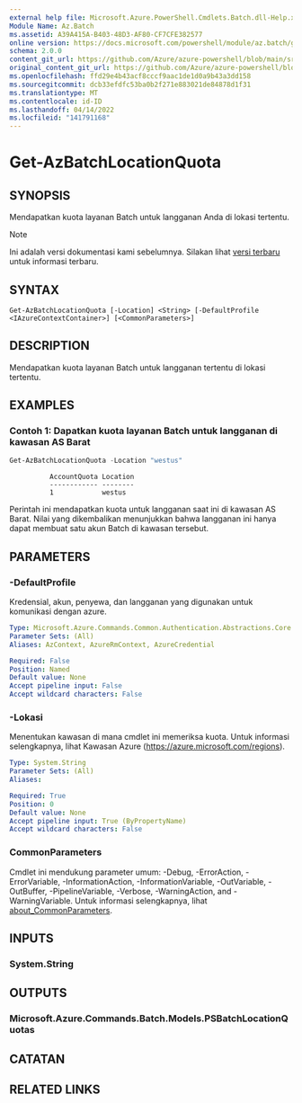 ```yaml
---
external help file: Microsoft.Azure.PowerShell.Cmdlets.Batch.dll-Help.xml
Module Name: Az.Batch
ms.assetid: A39A415A-B403-48D3-AF80-CF7CFE382577
online version: https://docs.microsoft.com/powershell/module/az.batch/get-azbatchlocationquota
schema: 2.0.0
content_git_url: https://github.com/Azure/azure-powershell/blob/main/src/Batch/Batch/help/Get-AzBatchLocationQuota.md
original_content_git_url: https://github.com/Azure/azure-powershell/blob/main/src/Batch/Batch/help/Get-AzBatchLocationQuota.md
ms.openlocfilehash: ffd29e4b43acf8cccf9aac1de1d0a9b43a3dd158
ms.sourcegitcommit: dcb33efdfc53ba0b2f271e883021de84878d1f31
ms.translationtype: MT
ms.contentlocale: id-ID
ms.lasthandoff: 04/14/2022
ms.locfileid: "141791168"
---
```

# Get-AzBatchLocationQuota

## SYNOPSIS
Mendapatkan kuota layanan Batch untuk langganan Anda di lokasi tertentu.

> [!NOTE]
>Ini adalah versi dokumentasi kami sebelumnya. Silakan lihat [versi terbaru](/powershell/module/az.batch/get-azbatchlocationquota) untuk informasi terbaru.

## SYNTAX

```
Get-AzBatchLocationQuota [-Location] <String> [-DefaultProfile <IAzureContextContainer>] [<CommonParameters>]
```

## DESCRIPTION
Mendapatkan kuota layanan Batch untuk langganan tertentu di lokasi tertentu.

## EXAMPLES

### Contoh 1: Dapatkan kuota layanan Batch untuk langganan di kawasan AS Barat
```powershell
Get-AzBatchLocationQuota -Location "westus"
```

```output
          AccountQuota Location
          ------------ --------
          1            westus
```

Perintah ini mendapatkan kuota untuk langganan saat ini di kawasan AS Barat.
Nilai yang dikembalikan menunjukkan bahwa langganan ini hanya dapat membuat satu akun Batch di kawasan tersebut.

## PARAMETERS

### -DefaultProfile
Kredensial, akun, penyewa, dan langganan yang digunakan untuk komunikasi dengan azure.

```yaml
Type: Microsoft.Azure.Commands.Common.Authentication.Abstractions.Core.IAzureContextContainer
Parameter Sets: (All)
Aliases: AzContext, AzureRmContext, AzureCredential

Required: False
Position: Named
Default value: None
Accept pipeline input: False
Accept wildcard characters: False
```

### -Lokasi
Menentukan kawasan di mana cmdlet ini memeriksa kuota.
Untuk informasi selengkapnya, lihat Kawasan Azure (https://azure.microsoft.com/regions).

```yaml
Type: System.String
Parameter Sets: (All)
Aliases:

Required: True
Position: 0
Default value: None
Accept pipeline input: True (ByPropertyName)
Accept wildcard characters: False
```

### CommonParameters
Cmdlet ini mendukung parameter umum: -Debug, -ErrorAction, -ErrorVariable, -InformationAction, -InformationVariable, -OutVariable, -OutBuffer, -PipelineVariable, -Verbose, -WarningAction, and -WarningVariable. Untuk informasi selengkapnya, lihat [about_CommonParameters](http://go.microsoft.com/fwlink/?LinkID=113216).

## INPUTS

### System.String

## OUTPUTS

### Microsoft.Azure.Commands.Batch.Models.PSBatchLocationQuotas

## CATATAN

## RELATED LINKS
